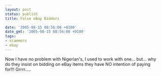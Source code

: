 ```yaml
---
layout: post
status: publish
title: False eBay Bidders

date: '2005-08-15 08:56:00 +0100'
date_gmt: '2005-08-15 08:56:00 +0100'
tags:
- scammers
- ebay
---
```

Now I have no problem with Nigerian's, I used to work with one... but... why do they insist on bidding on eBay items they have NO intention of paying for!!! Grrrr.....
